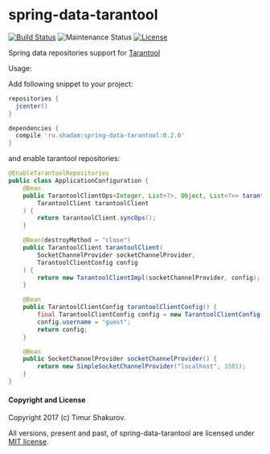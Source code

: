 # spring-data-tarantool
[![Build Status](https://travis-ci.org/saladinkzn/spring-data-tarantool.svg?branch=master)](https://travis-ci.org/saladinkzn/spring-data-tarantool)
![Maintenance Status](http://img.shields.io/maintenance/yes/2017.svg)
[![License](http://img.shields.io/badge/license-MIT-47b31f.svg)](#copyright-and-license)

Spring data repositories support for [Tarantool](https://tarantool.org)

Usage:

Add following snippet to your project:
```groovy
repositories {
  jcenter()
}

dependencies {
  compile 'ru.shadam:spring-data-tarantool:0.2.0'
}
```

and enable tarantool repositories:

```java
@EnableTarantoolRepositories 
public class ApplicationConfiguration {
    @Bean
    public TarantoolClientOps<Integer, List<?>, Object, List<?>> tarantoolSyncOps(
        TarantoolClient tarantoolClient
    ) {
        return tarantoolClient.syncOps();
    }

    @Bean(destroyMethod = "close")
    public TarantoolClient tarantoolClient(
        SocketChannelProvider socketChannelProvider,
        TarantoolClientConfig config
    ) {
        return new TarantoolClientImpl(socketChannelProvider, config);
    }

    @Bean
    public TarantoolClientConfig tarantoolClientConfig() {
        final TarantoolClientConfig config = new TarantoolClientConfig();
        config.username = "guest";
        return config;
    }

    @Bean
    public SocketChannelProvider socketChannelProvider() {
        return new SimpleSocketChannelProvider("localhost", 3301);
    }
}
```

#### Copyright and License

Copyright 2017 (c) Timur Shakurov.

All versions, present and past, of spring-data-tarantool are licensed under [MIT license](LICENSE).